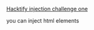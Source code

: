 [Hacktify injection challenge one](http://labs.hacktify.in/HTML/html_lab/lab_1/index.php)

you can inject html elements



